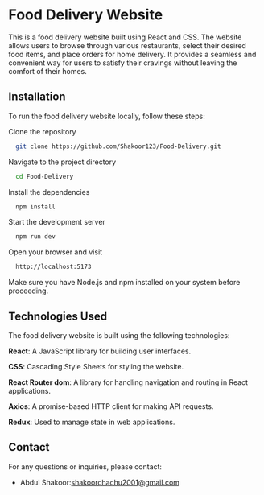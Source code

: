 # Food Delivery Website

This is a food delivery website built using React and CSS. The website allows users to browse through various restaurants, select their desired food items, and place orders for home delivery. It provides a seamless and convenient way for users to satisfy their cravings without leaving the comfort of their homes.

## Installation

To run the food delivery website locally, follow these steps:

Clone the repository

```bash
  git clone https://github.com/Shakoor123/Food-Delivery.git
```

Navigate to the project directory

```bash
  cd Food-Delivery
```

Install the dependencies

```bash
  npm install
```

Start the development server

```bash
  npm run dev
```

Open your browser and visit

```bash
  http://localhost:5173
```

Make sure you have Node.js and npm installed on your system before proceeding.

## Technologies Used

The food delivery website is built using the following technologies:

**React**: A JavaScript library for building user interfaces.

**CSS**: Cascading Style Sheets for styling the website.

**React Router dom**: A library for handling navigation and routing in React applications.

**Axios**: A promise-based HTTP client for making API requests.

**Redux**: Used to manage state in web applications.

## Contact

For any questions or inquiries, please contact:

- Abdul Shakoor:shakoorchachu2001@gmail.com
